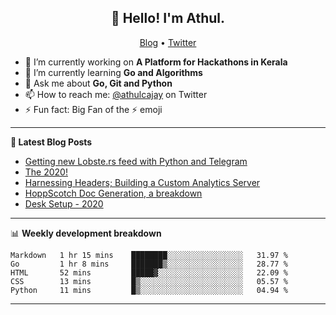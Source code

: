 <h2 align="center">👋 Hello! I'm Athul.</h2>
<p align="center">
  <a href="https://blog.athulcyriac.xyz">Blog</a> •
  <a href="https://twitter.com/athulcajay">Twitter</a>
</p>


- 🔭 I’m currently working on **A Platform for Hackathons in Kerala**
- 🌱 I’m currently learning **Go and Algorithms**
- 💬 Ask me about **Go, Git and Python**
- 📫 How to reach me: [@athulcajay](https://twitter.com/athulcajay) on Twitter
- ⚡ Fun fact: Big Fan of the :zap: emoji

-------

**📝 Latest Blog Posts**

<!-- BLOG-POST-LIST:START -->
- [Getting new Lobste.rs feed with Python and Telegram](https://blog.athulcyriac.xyz/lobsters_feed/)
- [The 2020!](https://blog.athulcyriac.xyz/2020/)
- [Harnessing Headers; Building a Custom Analytics Server](https://blog.athulcyriac.xyz/analytics_from_scratch/)
- [HoppScotch Doc Generation, a breakdown](https://blog.athulcyriac.xyz/hopp-gen/)
- [Desk Setup - 2020](https://blog.athulcyriac.xyz/desk-2020/)
<!-- BLOG-POST-LIST:END -->

-------

📊 **Weekly development breakdown**
<!--START_SECTION:waka-->
```text
Markdown   1 hr 15 mins    ████████░░░░░░░░░░░░░░░░░   31.97 % 
Go         1 hr 8 mins     ███████▒░░░░░░░░░░░░░░░░░   28.77 % 
HTML       52 mins         █████▓░░░░░░░░░░░░░░░░░░░   22.09 % 
CSS        13 mins         █▒░░░░░░░░░░░░░░░░░░░░░░░   05.57 % 
Python     11 mins         █▒░░░░░░░░░░░░░░░░░░░░░░░   04.94 % 
```
<!--END_SECTION:waka-->

-------
